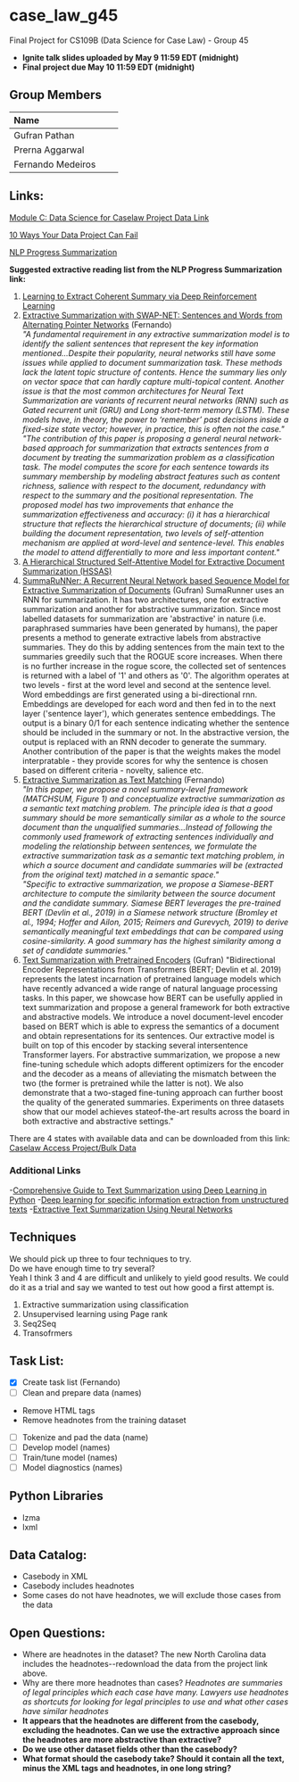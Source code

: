 # case_law_g45
Final Project for CS109B (Data Science for Case Law) - Group 45

 - **Ignite talk slides uploaded by May 9 11:59 EDT (midnight)**
 - **Final project due May 10 11:59 EDT (midnight)**

## Group Members

| Name          |  |   |
|:--------------|:-|:-:|
| Gufran Pathan |  |   |
| Prerna Aggarwal |  |   |
| Fernando Medeiros |  |   |

## Links:

[Module C: Data Science for Caselaw Project Data Link](https://drive.google.com/drive/folders/1Dvtk_rxNK-4tXYmRWZhX2no9TrFTu8SD)

[10 Ways Your Data Project Can Fail](https://drive.google.com/file/d/1I9ut6aRU9L9UNy83uA03rblIY7pl7GT1/view)

[NLP Progress Summarization](http://nlpprogress.com/english/summarization.html)

**Suggested extractive reading list from the NLP Progress Summarization link:**

 1. [Learning to Extract Coherent Summary via Deep Reinforcement Learning](https://www.aaai.org/ocs/index.php/AAAI/AAAI18/paper/view/16838/16118)
 1. [Extractive Summarization with SWAP-NET: Sentences and Words from Alternating Pointer Networks](http://aclweb.org/anthology/P18-1014) (Fernando)  
 _"A fundamental requirement in any extractive summarization model is to identify the salient sentences that represent the key information mentioned...Despite their popularity, neural networks still have some issues while applied to document summarization task. These methods lack the latent topic structure of contents. Hence the summary lies only on vector space that can hardly capture multi-topical content. Another issue is that the most common architectures for Neural Text Summarization are variants of recurrent neural networks (RNN) such as Gated recurrent unit (GRU) and Long short-term memory (LSTM). These models have, in theory, the power to ‘remember’ past decisions inside a fixed-size state vector; however, in practice, this is often not the case."_  
 _"The contribution of this paper is proposing a general neural network-based approach for summarization that extracts sentences from a document by treating the summarization problem as a classification task. The model computes the score for each sentence towards its summary membership by modeling abstract features such as content richness, salience with respect to the document, redundancy with respect to the summary and the positional representation. The proposed model has two improvements that enhance the summarization effectiveness and accuracy: (i) it has a hierarchical structure that reflects the hierarchical structure of documents; (ii) while building the document representation, two levels of self-attention mechanism are applied at word-level and sentence-level. This enables the model to attend differentially to more and less important content."_  
 1. [A Hierarchical Structured Self-Attentive Model for Extractive Document Summarization (HSSAS)](https://ieeexplore.ieee.org/stamp/stamp.jsp?arnumber=8344797)
 1. [SummaRuNNer: A Recurrent Neural Network based Sequence Model for Extractive Summarization of Documents](https://arxiv.org/abs/1611.04230) (Gufran)
 SumaRunner uses an RNN for summarization. It has two architectures, one for extractive summarization and another for abstractive summarization. Since most labelled datasets for summarization are 'abstractive' in nature (i.e. paraphrased summaries have been generated by humans), the paper presents a method to generate extractive labels from abstractive summaries. They do this by adding sentences from the main text to the summaries greedily such that the ROGUE score increases. When there is no further increase in the rogue score, the collected set of sentences is returned with a label of '1' and others as '0'. The algorithm operates at two levels - first at the word level and second at the sentence level. Word embeddings are first generated using a bi-directional rnn. Embeddings are developed for each word and then fed in to the next layer ('sentence layer'), which generates sentence embeddings. The output is a binary 0/1 for each sentence indicating whether the sentence should be included in the summary or not. In the abstractive version, the output is replaced with an RNN decoder to generate the summary. Another contribution of the paper is that the weights makes the model interpratable - they provide scores for why the sentence is chosen based on different criteria - novelty, salience etc.
 1. [Extractive Summarization as Text Matching](https://arxiv.org/abs/2004.08795) (Fernando)  
 _"In this paper, we propose a novel summary-level framework (MATCHSUM, Figure 1) and conceptualize extractive summarization as a semantic text matching problem. The principle idea is that a good summary should be more semantically similar as a whole to the source document than the unqualified summaries...Instead of following the commonly used framework of extracting sentences individually and modeling the relationship between sentences, we formulate the extractive summarization task as a semantic text matching problem, in which a source document and candidate summaries will be (extracted from the original text) matched in a semantic space."_  
 _"Specific to extractive summarization, we propose a Siamese-BERT architecture to compute the similarity between the source document and the candidate summary. Siamese BERT leverages the pre-trained BERT (Devlin et al., 2019) in a Siamese network structure (Bromley et al., 1994; Hoffer and Ailon, 2015; Reimers and Gurevych, 2019) to derive semantically meaningful text embeddings that can be compared using cosine-similarity. A good summary has the highest similarity among a set of candidate summaries."_  
 1. [Text Summarization with Pretrained Encoders](https://arxiv.org/abs/1908.08345) (Gufran)
 "Bidirectional Encoder Representations from Transformers (BERT; Devlin et al. 2019) represents the latest incarnation of pretrained language models which have recently advanced a wide range of natural language processing tasks. In this paper, we showcase how BERT can be usefully applied in text summarization and propose a general framework for both extractive and abstractive models. We introduce a novel document-level encoder based on BERT which is able to express the semantics of a document and obtain representations for its sentences. Our extractive model is built on top of this encoder by stacking several intersentence Transformer layers. For abstractive summarization, we propose a new fine-tuning schedule which adopts different optimizers for the encoder and the decoder as a means of alleviating the mismatch between the two (the former is pretrained while the latter is not). We also demonstrate that a two-staged fine-tuning approach can further boost the quality of the generated summaries. Experiments on three datasets show that our model achieves stateof-the-art results across the board in both extractive and abstractive settings."

There are 4 states with available data and can be downloaded from this link: [Caselaw Access Project/Bulk Data](https://case.law/bulk/download/)

### Additional Links

 -[Comprehensive Guide to Text Summarization using Deep Learning in Python](https://www.analyticsvidhya.com/blog/2019/06/comprehensive-guide-text-summarization-using-deep-learning-python/)
 -[Deep learning for specific information extraction from unstructured texts](https://towardsdatascience.com/deep-learning-for-specific-information-extraction-from-unstructured-texts-12c5b9dceada)
 -[Extractive Text Summarization Using Neural Networks](https://heartbeat.fritz.ai/extractive-text-summarization-using-neural-networks-5845804c7701)

## Techniques

We should pick up three to four techniques to try.  
 Do we have enough time to try several?  
  Yeah I think 3 and 4 are difficult and unlikely to yield good results. We could do it as a trial and say we wanted to test out how good a first attempt is.  

 1. Extractive summarization using classification
 1. Unsupervised learning using Page rank
 3. Seq2Seq
 4. Transofrmers

## Task List:

 - [x] Create task list (Fernando)
 - [ ] Clean and prepare data (names)
  - Remove HTML tags
  - Remove headnotes from the training dataset
 - [ ] Tokenize and pad the data (name)
 - [ ] Develop model (names)
 - [ ] Train/tune model (names)
 - [ ] Model diagnostics (names)

## Python Libraries

 - lzma
 - lxml

## Data Catalog:

 - Casebody in XML
 - Casebody includes headnotes
 - Some cases do not have headnotes, we will exclude those cases from the data

## Open Questions:

 - Where are headnotes in the dataset? The new North Carolina data includes the headnotes--redownload the data from the project link above.
 - Why are there more headnotes than cases? _Headnotes are summaries of legal principles which each case have many. Lawyers use headnotes as shortcuts for looking for legal principles to use and what other cases have similar headnotes_
 - **It appears that the headnotes are different from the casebody, excluding the headnotes. Can we use the extractive approach since the headnotes are more abstractive than extractive?**
 - **Do we use other dataset fields other than the casebody?**
 - **What format should the casebody take? Should it contain all the text, minus the XML tags and headnotes, in one long string?**
